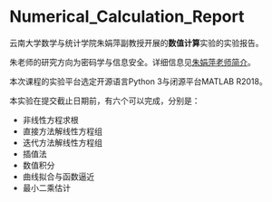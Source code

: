# Numerical_Calculation_Report

云南大学数学与统计学院朱娟萍副教授开展的**数值计算**实验的实验报告。

朱老师的研究方向为密码学与信息安全。详细信息见[朱娟萍老师简介](http://www.ms.ynu.edu.cn/info/1042/1169.htm)。

本次课程的实验平台选定开源语言Python 3与闭源平台MATLAB R2018。

本实验在提交截止日期前，有六个可以完成，分别是：

- 非线性方程求根
- 直接方法解线性方程组
- 迭代方法解线性方程组
- 插值法
- 数值积分
- 曲线拟合与函数逼近
- 最小二乘估计